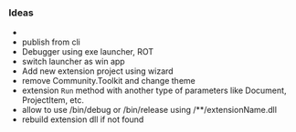 ﻿### Ideas
* 
* publish from cli
* Debugger using exe launcher, ROT 
* switch launcher as win app
* Add new extension project using wizard
* remove Community.Toolkit and change theme
* extension `Run` method with another type of parameters like Document, ProjectItem, etc.
* allow to use /bin/debug or /bin/release using /**/extensionName.dll
* rebuild extension dll if not found
            

